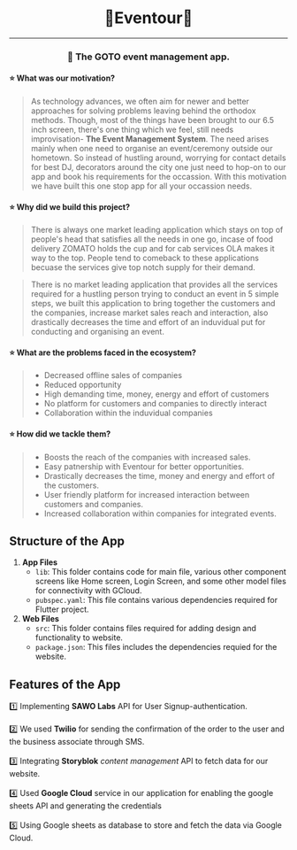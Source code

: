 # <div align=center>🌟Eventour🌟</div>
---
### **<p align="center">📌 The GOTO event management app.</p>**


#### ⭐ What was our motivation?
>As technology advances, we often aim for newer and better approaches for solving problems leaving behind the orthodox methods. Though, most of the things have been brought to our 6.5 inch screen, there's one thing which we feel, still needs improvisation- **The Event Management System**. The need arises mainly when one need to organise an event/ceremony outside our hometown. So instead of hustling around, worrying for contact details for best DJ, decorators around the city one just need to hop-on to our app and book his requirements for the occassion. With this motivation we have built this one stop app for all your occassion needs.

#### ⭐ Why did we build this project?

>There is always one market leading application which stays on top of people's head that satisfies all the needs in one go, incase of food delivery ZOMATO holds the cup and for cab services OLA makes it way to the top. People tend to comeback to these applications becuase the services give top notch supply for their demand.

>  There is no market leading application that provides all the services required for a hustling person trying to conduct an event in 5 simple steps, we built this application to bring together the customers and the companies, increase market sales reach and interaction, also drastically decreases the time and effort of an induvidual put for conducting and organising an event.

#### ⭐ What are the problems faced in the ecosystem?
>- Decreased offline sales of companies  
>- Reduced opportunity 
>- High demanding time, money, energy and effort of customers 
>- No platform for customers and companies to directly interact
>- Collaboration within the induvidual companies 

#### ⭐ How did we tackle them?
>- Boosts the reach of the companies with increased sales.
>- Easy patnership with Eventour for better opportunities.
>- Drastically decreases the time, money and energy and effort of the customers.
>- User friendly platform for increased interaction between customers and companies.
>- Increased collaboration within companies for integrated events.   



## Structure of the App
1. **App Files**
    * `lib`: This folder contains code for main file, various other component screens like Home screen, Login Screen, and some other model files for connectivity with GCloud.
    * `pubspec.yaml`: This file contains various dependencies required for Flutter project.
1. **Web Files**
    * `src`: This folder contains files required for adding design and functionality to website.
    * `package.json`: This files includes the dependencies requied for the website.

##  Features of the App
1️⃣ Implementing **SAWO Labs** API for User Signup-authentication. <br><br>
2️⃣ We used **Twilio**  for sending the confirmation of the order to the user and the business associate through SMS.<br><br>
3️⃣ Integrating **Storyblok** *content management* API to fetch data for our website.<br><br>
4️⃣  Used **Google Cloud** service in our application for enabling the google sheets API and generating the credentials <br><br>
5️⃣ Using Google sheets as database to store and fetch the data via Google Cloud.<br>






